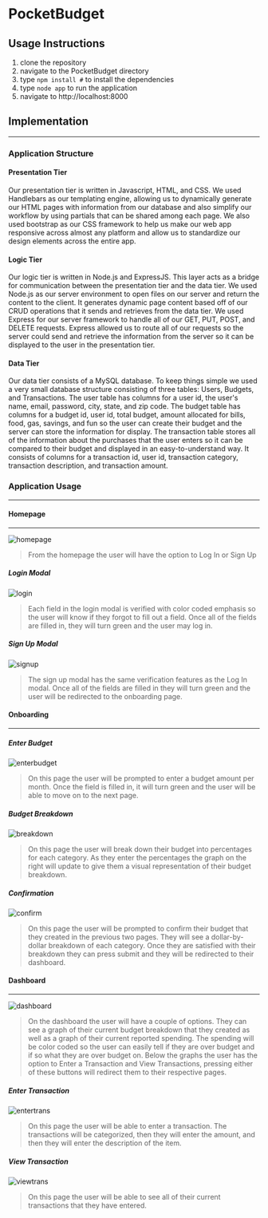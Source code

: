 # PocketBudget
## Usage Instructions
1. clone the repository
2. navigate to the PocketBudget directory
3. type `npm install #` to install the dependencies
4. type `node app` to run the application
5. navigate to http://localhost:8000

## Implementation
---
### Application Structure
#### Presentation Tier
Our presentation tier is written in Javascript, HTML, and CSS. We used Handlebars as our templating engine, allowing us to dynamically generate our HTML pages with information from our database and also simplify our workflow by using partials that can be shared among each page. We also used bootstrap as our CSS framework to help us make our web app responsive across almost any platform and allow us to standardize our design elements across the entire app.
#### Logic Tier
Our logic tier is written in Node.js and ExpressJS. This layer acts as a bridge for communication between the presentation tier and the data tier. We used Node.js as our server environment to open files on our server and return the content to the client. It generates dynamic page content based off of our CRUD operations that it sends and retrieves from the data tier. We used Express for our server framework to handle all of our GET, PUT, POST, and DELETE requests. Express allowed us to route all of our requests so the server could send and retrieve the information from the server so it can be displayed to the user in the presentation tier.
#### Data Tier
Our data tier consists of a MySQL database. To keep things simple we used a very small database structure consisting of three tables: Users, Budgets, and Transactions. The user table has columns for a user id, the user's name, email, password, city, state, and zip code. The budget table has columns for a budget id, user id, total budget, amount allocated for bills, food, gas, savings, and fun so the user can create their budget and the server can store the information for display. The transaction table stores all of the information about the purchases that the user enters so it can be compared to their budget and displayed in an easy-to-understand way. It consists of columns for a transaction id, user id, transaction category, transaction description, and transaction amount.

### Application Usage
---
#### Homepage
---
![homepage](https://i.imgur.com/Iwnxun3.jpg)
> From the homepage the user will have the option to Log In or Sign Up

##### Login Modal
![login](https://i.imgur.com/UnEoAQw.jpg)
> Each field in the login modal is verified with color coded emphasis so the user will know if they forgot to fill out a field. Once all of the fields are filled in, they will turn green and the user may log in.

##### Sign Up Modal
![signup](https://i.imgur.com/ZoYZxTJ.png)
> The sign up modal has the same verification features as the Log In modal. Once all of the fields are filled in they will turn green and the user will be redirected to the onboarding page.

#### Onboarding
---
##### Enter Budget
![enterbudget](https://i.imgur.com/N9DzFXk.png)
> On this page the user will be prompted to enter a budget amount per month. Once the field is filled in, it will turn green and the user will be able to move on to the next page.

##### Budget Breakdown
![breakdown](https://i.imgur.com/PWFAwMH.png)
> On this page the user will break down their budget into percentages for each category. As they enter the percentages the graph on the right will update to give them a visual representation of their budget breakdown.

##### Confirmation
![confirm](https://i.imgur.com/SUf28jt.png)
> On this page the user will be prompted to confirm their budget that they created in the previous two pages. They will see a dollar-by-dollar breakdown of each category. Once they are satisfied with their breakdown they can press submit and they will be redirected to their dashboard.

#### Dashboard
---
![dashboard](https://i.imgur.com/ZrQzEjZ.png)
> On the dashboard the user will have a couple of options. They can see a graph of their current budget breakdown that they created as well as a graph of their current reported spending. The spending will be color coded so the user can easily tell if they are over budget and if so what they are over budget on. Below the graphs the user has the option to Enter a Transaction and View Transactions, pressing either of these buttons will redirect them to their respective pages.

##### Enter Transaction
![entertrans](https://i.imgur.com/BkL2wnk.png)
> On this page the user will be able to enter a transaction. The transactions will be categorized, then they will enter the amount, and then they will enter the description of the item.

##### View Transaction
![viewtrans](https://i.imgur.com/tmeZYr5.png)
> On this page the user will be able to see all of their current transactions that they have entered.

